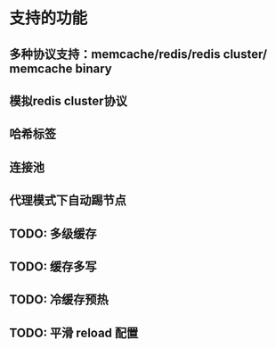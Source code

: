 # 支持的功能


## 多种协议支持：memcache/redis/redis cluster/ memcache binary

## 模拟redis cluster协议

## 哈希标签

## 连接池

## 代理模式下自动踢节点

## TODO: 多级缓存

## TODO: 缓存多写


## TODO: 冷缓存预热

## TODO: 平滑 reload 配置
